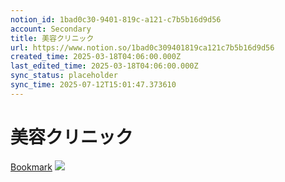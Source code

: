 ```yaml
---
notion_id: 1bad0c30-9401-819c-a121-c7b5b16d9d56
account: Secondary
title: 美容クリニック
url: https://www.notion.so/1bad0c309401819ca121c7b5b16d9d56
created_time: 2025-03-18T04:06:00.000Z
last_edited_time: 2025-03-18T04:06:00.000Z
sync_status: placeholder
sync_time: 2025-07-12T15:01:47.373610
---
```

# 美容クリニック

[Bookmark](https://sawagucci.com/cosmetic-surgery/)
![](https://prod-files-secure.s3.us-west-2.amazonaws.com/d58fe38c-a9d4-4466-aed9-85604b7b2c6d/3321e4bc-2a8c-435b-b850-f5d02337f693/screencapture-sawagucci-cosmetic-surgery-2023-12-07-11_15_57.png?X-Amz-Algorithm=AWS4-HMAC-SHA256&X-Amz-Content-Sha256=UNSIGNED-PAYLOAD&X-Amz-Credential=ASIAZI2LB46676Z2BKW5%2F20250719%2Fus-west-2%2Fs3%2Faws4_request&X-Amz-Date=20250719T065812Z&X-Amz-Expires=3600&X-Amz-Security-Token=IQoJb3JpZ2luX2VjEIX%2F%2F%2F%2F%2F%2F%2F%2F%2F%2FwEaCXVzLXdlc3QtMiJHMEUCIQDknZDe6TDjBACoLe%2F9%2BCcyFGSJ%2BlTZ%2BcfO5HfzLyF5lwIgOa%2FGCKaIN5uM21hGvPvbzxQzM2w95Fm13O0AJ%2BP5T5kqiAQInv%2F%2F%2F%2F%2F%2F%2F%2F%2F%2FARAAGgw2Mzc0MjMxODM4MDUiDFfpFlQp8qu7UqjQwCrcA5aCfxv7%2BvoSPruMdUgcvxBynvZDh0Br37xMMWMUSw1V7tCt8a7ECjxFodxGbtwJFu1xFXgTSVFv2TVaDiT9iQ992%2FtsnUFZi5ylVBaHUBYZMV0VbU4sOt%2BCozwd%2BBXk8F5IZVUNopyvPjEmk72Tu02C6ONY59%2BLeevBl2QFB65cRVQJ2CVnBT7ncFlNBvmUCeiFlxvFOWiU1XxCf2%2FzIlmXCHO9gYKU%2BwlEj85%2FZ0avNzDhBFa7GZekxd60XAXxNPcz3AymE6t%2Fh6J%2B4ueYC018fJDx5ArbiJ%2FrMBa1MRhQxOoCbf3MX8OnX8%2BDs3j1Z%2FNQ1VRZ7BiRh0IOvPjAwq4Ya4jNxgZr9lr3JEJsQlt95Ft92qUVqLv6wcfLCsey1hYZGyuEtlAyDHHrJf99vOtYVhaDXUlzPm%2FyotoFXPqSAK1At9JKfPNcrQFJI1MbYbFR5FHY5473WWTVfOFSK7mqN3KLtLeDYXkz64eH8iuD5NGTg9P9fDUDfvkxmZ8QuO8gPOw%2FonG6hXjFpFicNYq%2BhRvm%2BPlUrauI9TTWmChpjVOOVnP3GwIyzW8XMbcJU5mTk3jKq2tCEQIYwRrlBp9XUBpvlSwm96ky723K8XOsdiAGs0zhGyeYFeq9MKXF7MMGOqUBTn1I0zV4GMWiYn4CMeP9kKDR2UORj%2BtAW8THOrr4Hl5YMIHNYkCD65jg6sMlVytwfBJsMSl51nxb%2FXrsbH4jhGDxJ4xPFe1NMd6eN8WAMb1Ju0We7uATm6i%2FtUd%2FbrjDjiGLiQmtAcHbZEbG5jU6h65a9QWGFkc%2B3mTovx4JbQc%2FMNM1BZm%2F%2FqaqbEcw8nQcI5GYTF6ABltF%2FlFcNNQhZKAhqISC&X-Amz-Signature=4c6ddb8e24239ed01ff74c08e7c11e7559c98d6f7197109ce2a103743df29d64&X-Amz-SignedHeaders=host&x-amz-checksum-mode=ENABLED&x-id=GetObject)